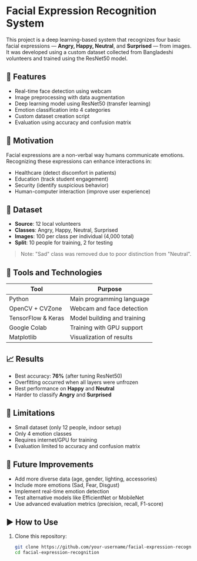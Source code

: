 # Facial Expression Recognition System

This project is a deep learning-based system that recognizes four basic facial expressions — **Angry, Happy, Neutral**, and **Surprised** — from images. It was developed using a custom dataset collected from Bangladeshi volunteers and trained using the ResNet50 model.

## 📌 Features

- Real-time face detection using webcam
- Image preprocessing with data augmentation
- Deep learning model using ResNet50 (transfer learning)
- Emotion classification into 4 categories
- Custom dataset creation script
- Evaluation using accuracy and confusion matrix

## 🧠 Motivation

Facial expressions are a non-verbal way humans communicate emotions. Recognizing these expressions can enhance interactions in:
- Healthcare (detect discomfort in patients)
- Education (track student engagement)
- Security (identify suspicious behavior)
- Human-computer interaction (improve user experience)

## 📁 Dataset

- **Source**: 12 local volunteers
- **Classes**: Angry, Happy, Neutral, Surprised
- **Images**: 100 per class per individual (4,000 total)
- **Split**: 10 people for training, 2 for testing

> Note: "Sad" class was removed due to poor distinction from "Neutral".

## 🔧 Tools and Technologies

| Tool               | Purpose                             |
|--------------------|-------------------------------------|
| Python             | Main programming language           |
| OpenCV + CVZone    | Webcam and face detection           |
| TensorFlow & Keras | Model building and training         |
| Google Colab       | Training with GPU support           |
| Matplotlib         | Visualization of results            |

## 📈 Results

- Best accuracy: **76%** (after tuning ResNet50)
- Overfitting occurred when all layers were unfrozen
- Best performance on **Happy** and **Neutral**
- Harder to classify **Angry** and **Surprised**

## 🚧 Limitations

- Small dataset (only 12 people, indoor setup)
- Only 4 emotion classes
- Requires internet/GPU for training
- Evaluation limited to accuracy and confusion matrix

## 🔮 Future Improvements

- Add more diverse data (age, gender, lighting, accessories)
- Include more emotions (Sad, Fear, Disgust)
- Implement real-time emotion detection
- Test alternative models like EfficientNet or MobileNet
- Use advanced evaluation metrics (precision, recall, F1-score)

## ▶️ How to Use

1. Clone this repository:
   ```bash
   git clone https://github.com/your-username/facial-expression-recognition.git
   cd facial-expression-recognition
